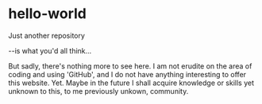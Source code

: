 # hello-world
Just another repository

--is what you'd all think...

But sadly, there's nothing more to see here. I am not erudite on the area of coding and using 'GitHub', and I do not have anything interesting to offer this website. Yet. Maybe in the future I shall acquire knowledge or skills yet unknown to this, to me previously unkown, community.

